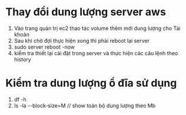 # Thay đổi dung lượng server aws

1. Vào trang quản trị ec2 thao tác volume thêm mới dung lượng cho Tài khoản
2. Sau khi chờ đợi thực hiện xong thì phải reboot lại server
3. sudo server reboot -now
4. kiểm tra thiết lại cài đặt trong server và thực hiện các câu lệnh theo history

# Kiểm tra dung lượng ổ đĩa sử dụng

1. df -h
2. ls -la --block-size=M // show toàn bộ dung lượng theo Mb
